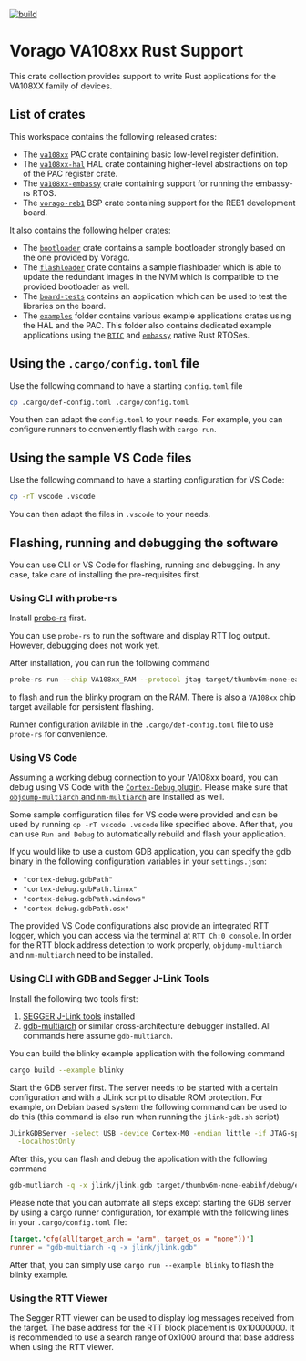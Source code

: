 [![build](https://github.com/us-irs/va108xx-rs/actions/workflows/ci.yml/badge.svg)](https://github.com/us-irs/va108xx-rs/actions/workflows/ci.yml)

Vorago VA108xx Rust Support
=========

This crate collection provides support to write Rust applications for the VA108XX family
of devices.

## List of crates

This workspace contains the following released crates:

- The [`va108xx`](https://egit.irs.uni-stuttgart.de/rust/va108xx-rs/src/branch/main/va108xx) PAC
  crate containing basic low-level register definition.
- The [`va108xx-hal`](https://egit.irs.uni-stuttgart.de/rust/va108xx-rs/src/branch/main/va108xx-hal)
  HAL crate containing higher-level abstractions on top of the PAC register crate.
- The [`va108xx-embassy`](https://egit.irs.uni-stuttgart.de/rust/va108xx-rs/src/branch/main/va108xx-embassy)
  crate containing support for running the embassy-rs RTOS.
- The [`vorago-reb1`](https://egit.irs.uni-stuttgart.de/rust/va108xx-rs/src/branch/main/vorago-reb1)
  BSP crate containing support for the REB1 development board.

It also contains the following helper crates:

- The [`bootloader`](https://egit.irs.uni-stuttgart.de/rust/va108xx-rs/src/branch/main/bootloader)
  crate contains a sample bootloader strongly based on the one provided by Vorago.
- The [`flashloader`](https://egit.irs.uni-stuttgart.de/rust/va108xx-rs/src/branch/main/flashloader)
  crate contains a sample flashloader which is able to update the redundant images in the NVM which
  is compatible to the provided bootloader as well.
- The [`board-tests`](https://egit.irs.uni-stuttgart.de/rust/va108xx-rs/src/branch/main/board-tests)
  contains an application which can be used to test the libraries on the board.
- The [`examples`](https://egit.irs.uni-stuttgart.de/rust/va108xx-rs/src/branch/main/examples)
  folder contains various example applications crates using the HAL and the PAC.
  This folder also contains dedicated example applications using the
  [`RTIC`](https://rtic.rs/2/book/en/) and [`embassy`](https://github.com/embassy-rs/embassy)
  native Rust RTOSes.

## Using the `.cargo/config.toml` file

Use the following command to have a starting `config.toml` file

```sh
cp .cargo/def-config.toml .cargo/config.toml
```

You then can adapt the `config.toml` to your needs. For example, you can configure runners
to conveniently flash with `cargo run`.

## Using the sample VS Code files

Use the following command to have a starting configuration for VS Code:

```sh
cp -rT vscode .vscode
```

You can then adapt the files in `.vscode` to your needs.

## Flashing, running and debugging the software

You can use CLI or VS Code for flashing, running and debugging. In any case, take
care of installing the pre-requisites first.

### Using CLI with probe-rs

Install [probe-rs](https://probe.rs/docs/getting-started/installation/) first.

You can use `probe-rs` to run the software and display RTT log output. However, debugging does not
work yet.

After installation, you can run the following command

```sh
probe-rs run --chip VA108xx_RAM --protocol jtag target/thumbv6m-none-eabi/debug/examples/blinky
```

to flash and run the blinky program on the RAM. There is also a `VA108xx` chip target
available for persistent flashing.

Runner configuration avilable in the `.cargo/def-config.toml` file to use `probe-rs` for
convenience.

### Using VS Code

Assuming a working debug connection to your VA108xx board, you can debug using VS Code with
the [`Cortex-Debug` plugin](https://marketplace.visualstudio.com/items?itemName=marus25.cortex-debug).
Please make sure that [`objdump-multiarch` and `nm-multiarch`](https://forums.raspberrypi.com/viewtopic.php?t=333146)
are installed as well.

Some sample configuration files for VS code were provided and can be used by running
`cp -rT vscode .vscode` like specified above. After that, you can use `Run and Debug`
to automatically rebuild and flash your application.

If you would like to use a custom GDB application, you can specify the gdb binary in the following
configuration variables in your `settings.json`:

- `"cortex-debug.gdbPath"`
- `"cortex-debug.gdbPath.linux"`
- `"cortex-debug.gdbPath.windows"`
- `"cortex-debug.gdbPath.osx"`

The provided VS Code configurations also provide an integrated RTT logger, which you can access
via the terminal at `RTT Ch:0 console`. In order for the RTT block address detection to
work properly, `objdump-multiarch` and `nm-multiarch` need to be installed.

### Using CLI with GDB and Segger J-Link Tools

Install the following two tools first:

1. [SEGGER J-Link tools](https://www.segger.com/downloads/jlink/) installed
2. [gdb-multiarch](https://packages.debian.org/sid/gdb-multiarch) or similar
   cross-architecture debugger installed. All commands here assume `gdb-multiarch`.

You can build the blinky example application with the following command

```sh
cargo build --example blinky
```

Start the GDB server first. The server needs to be started with a certain configuration and with
a JLink script to disable ROM protection.
For example, on Debian based system the following command can be used to do this (this command
is also run when running the `jlink-gdb.sh` script)

```sh
JLinkGDBServer -select USB -device Cortex-M0 -endian little -if JTAG-speed auto \
  -LocalhostOnly
```

After this, you can flash and debug the application with the following command

```sh
gdb-mutliarch -q -x jlink/jlink.gdb target/thumbv6m-none-eabihf/debug/examples/blinky
```

Please note that you can automate all steps except starting the GDB server by using a cargo
runner configuration, for example with the following lines in your `.cargo/config.toml` file:

```toml
[target.'cfg(all(target_arch = "arm", target_os = "none"))']
runner = "gdb-multiarch -q -x jlink/jlink.gdb"
```

After that, you can simply use `cargo run --example blinky` to flash the blinky
example.

### Using the RTT Viewer

The Segger RTT viewer can be used to display log messages received from the target. The base
address for the RTT block placement is 0x10000000. It is recommended to use a search range of
0x1000 around that base address when using the RTT viewer.
